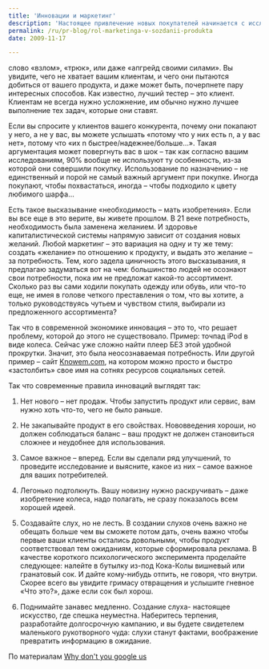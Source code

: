 ```yaml
---
title: 'Инновации и маркетинг'
description: 'Настоящее привлечение новых покупателей начинается с исследования нужд и потребностей тех клиентов, которые у вас уже есть. Конечно, есть разработанные методики исследований, но есть и несколько простых способов измерить «среднюю температуру по больнице».'
permalink: /ru/pr-blog/rol-marketinga-v-sozdanii-produkta
date: 2009-11-17

---
```


слово «взлом», «трюк», или даже «апгрейд своими силами». Вы увидите, чего не хватает вашим клиентам, и чего они пытаются добиться от вашего продукта, и даже может быть, почерпнете пару интересных способов. Как известно, лучший тестер – это клиент. Клиентам не всегда нужно усложнение, им обычно нужно лучшее выполнение тех задач, которые они ставят.

Если вы спросите у клиентов вашего конкурента, почему они покапают у него, а не у вас, вы можете услышать «потому что у них есть n, а у вас нет», потому что «их n быстрее/надежнее/больше…». Такая аргументация может повергнуть вас в шок – так как согласно вашим исследованиям, 90% вообще не используют ту особенность, из-за которой они совершили покупку. Использование по назначению – не единственный и порой не самый важный аргумент при покупке. Иногда покупают, чтобы похвастаться, иногда – чтобы подходило к цвету любимого шарфа…

Есть такое высказывание «необходимость – мать изобретения». Если вы все еще в это верите, вы живете прошлом. В 21 веке потребность, необходимость была заменена желанием. И здоровье капиталистической системы напрямую зависит от создания новых желаний. Любой маркетинг – это вариация на одну и ту же тему: создать «желание» по отношению к продукту, и выдать это желание – за потребность. Тем, кого задела циничность этого высказывания, я предлагаю задуматься вот на чем: большинство людей не осознают свои потребности, пока им не предложат какой-то ассортимент. Сколько раз вы сами ходили покупать одежду или обувь, или что-то еще, не имея в голове четкого преставления о том, что вы хотите, а только руководствуясь чутьем и чувством стиля, выбирали из предложенного ассортимента?

Так что в современной экономике инновация – это то, что решает проблему, которой до этого не существовало.  Пример: точпад iPod в виде колеса. Сейчас уже сложно найти плеер БЕЗ этой удобной прокрутки. Значит, это была неосознаваемая потребность. Или другой пример – сайт <a href="https://knowem.com/about-us.php">Knowem.com</a>, на котором можно просто и быстро «застолбить» свое имя на сотнях ресурсов социальных сетей.

Так что современные правила инноваций выглядят так:

1. Нет нового – нет продаж. Чтобы запустить продукт или сервис, вам нужно хоть что-то, чего не было раньше.

2. Не закапывайте продукт в его свойствах. Нововведения хороши, но должен соблюдаться баланс – ваш продукт не должен становиться сложнее и неудобнее для использования.

3. Самое важное – вперед. Если вы сделали ряд улучшений, то проведите исследование и выясните, какое из них – самое важное для ваших потребителей.

4. Легонько подтолкнуть. Вашу новизну нужно раскручивать – даже изобретение колеса, надо полагать, не сразу показалось всем хорошей идеей.

5. Создавайте слух, но не лесть. В создании слухов очень важно не обещать больше чем вы сможете потом дать, очень важно чтобы первые ваши клиенты остались довольными, чтобы продукт соответствовал тем ожиданиям, которые сформировала реклама. В качестве короткого психологического эксперимента проделайте следующее: налейте в бутылку из-под Кока-Колы вишневый или гранатовый сок. И дайте кому-нибудь отпить, не говоря, что внутри. Скорее всего вы увидите гримасу отвращения и услышите гневное «Что это?», даже если сок был хорош.

6. Поднимайте занавес медленно. Создание слуха-  настоящее искусство, где спешка неуместна. Наберитесь терпения, разработайте долгосрочную кампанию, и вы будете свидетелем маленького рукотворного чуда: слухи станут фактами, воображение превратить информацию в ожидание.

По материалам <a href="https://whydontyougoogle.us/branding/marketing-role-in-product-development-for-buzz-and-links/">Why don't you google us</a>

